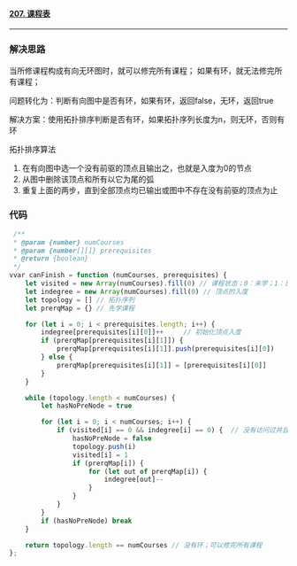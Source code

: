 #### [207. 课程表](https://leetcode-cn.com/problems/course-schedule/)

---



### 解决思路

当所修课程构成有向无环图时，就可以修完所有课程；
如果有环，就无法修完所有课程；

问题转化为：判断有向图中是否有环，如果有环，返回false，无环，返回true

解决方案：使用拓扑排序判断是否有环，如果拓扑序列长度为n，则无环，否则有环

拓扑排序算法

1. 在有向图中选一个没有前驱的顶点且输出之，也就是入度为0的节点
2. 从图中删除该顶点和所有以它为尾的弧
3. 重复上面的两步，直到全部顶点均已输出或图中不存在没有前驱的顶点为止

### 代码

```javascript
 /**
 * @param {number} numCourses
 * @param {number[][]} prerequisites
 * @return {boolean}
 */
vvar canFinish = function (numCourses, prerequisites) {
    let visited = new Array(numCourses).fill(0) // 课程状态；0：未学；1：已学
    let indegree = new Array(numCourses).fill(0) // 顶点的入度
    let topology = [] // 拓扑序列
    let prerqMap = {} // 先学课程

    for (let i = 0; i < prerequisites.length; i++) {
        indegree[prerequisites[i][0]]++     // 初始化顶点入度
        if (prerqMap[prerequisites[i][1]]) {
            prerqMap[prerequisites[i][1]].push(prerequisites[i][0])
        } else {
            prerqMap[prerequisites[i][1]] = [prerequisites[i][0]]
        }
    }

    while (topology.length < numCourses) {
        let hasNoPreNode = true

        for (let i = 0; i < numCourses; i++) {
            if (visited[i] == 0 && indegree[i] == 0) {  // 没有访问过并且没有前驱（入度为0）的顶点
                hasNoPreNode = false
                topology.push(i)
                visited[i] = 1
                if (prerqMap[i]) {
                    for (let out of prerqMap[i]) {
                        indegree[out]--
                    }
                }
            }
        }
        if (hasNoPreNode) break
    }

    return topology.length == numCourses // 没有环；可以修完所有课程
};
```
